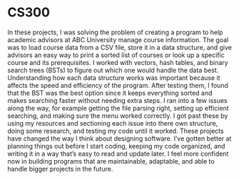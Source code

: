 # CS300
  In these projects, I was solving the problem of creating a program to help academic advisors at ABC University manage course information. The goal was to load course data from a CSV file, store it in a data structure, and give advisors an easy way to print a sorted list of courses or look up a specific course and its prerequisites. I worked with vectors, hash tables, and binary search trees (BSTs) to figure out which one would handle the data best. Understanding how each data structure works was important because it affects the speed and efficiency of the program. After testing them, I found that the BST was the best option since it keeps everything sorted and makes searching faster without needing extra steps.
  I ran into a few issues along the way, for example getting the file parsing right, setting up efficient searching, and making sure the menu worked correctly. I got past these by using my resources and sectioning each issue into there own structure, doing some research, and testing my code until it worked. These projects have changed the way I think about designing software. I’ve gotten better at planning things out before I start coding, keeping my code organized, and writing it in a way that’s easy to read and update later. I feel more confident now in building programs that are maintainable, adaptable, and able to handle bigger projects in the future.


